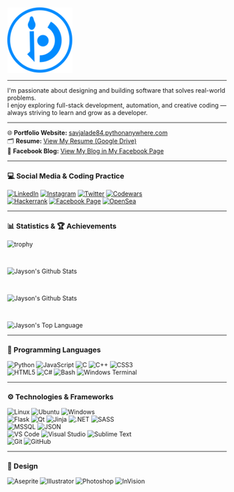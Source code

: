 
</br>
<!-- 🌸 HEADER / LOGO -->
<p >
  <a href="https://savjalade84.pythonanywhere.com/">
    <img src="https://github.com/savjaylade84/savjaylade84/raw/main/images/jisun.svg" width="150" height="150" alt="Jisun Logo">
  </a>
</p>

---

I'm passionate about designing and building software that solves real-world problems.  
I enjoy exploring full-stack development, automation, and creative coding — always striving to learn and grow as a developer.

---

<!-- 🌸 LINKS -->
🌐 **Portfolio Website:** [savjalade84.pythonanywhere.com](https://savjalade84.pythonanywhere.com/)
</br>
🗂️ **Resume:** [View My Resume (Google Drive)](https://drive.google.com/file/d/1h6D_C8-KVDu13i73hI5CINqgVSidcVbp/view?usp=sharing)
</br>
📑 **Facebook Blog:** [View My Blog in My Facebook Page](https://www.facebook.com/profile.php?id=100067187880921)

---

### 💻 Social Media & Coding Practice

[![LinkedIn](https://img.shields.io/badge/LinkedIn-0077B5?style=for-the-badge&logo=linkedin&logoColor=white)](https://www.linkedin.com/in/john-jayson-de-leon-73532818b/)
[![Instagram](https://img.shields.io/badge/Instagram-%23E4405F.svg?style=for-the-badge&logo=Instagram&logoColor=white)](https://www.instagram.com/savjaylade84/)
[![Twitter](https://img.shields.io/twitter/follow/Johnjaysonbdel1?style=for-the-badge&logo=X&logoColor=white&color=%231DA1F2)](https://www.twitter.com/Johnjaysonbdel1)
[![Codewars](https://img.shields.io/badge/Codewars-B1361E?style=for-the-badge&logo=Codewars&logoColor=white)](https://www.codewars.com/users/savjaylade84)
</br>
[![Hackerrank](https://img.shields.io/badge/Hackerrank-2EC866?style=for-the-badge&logo=HackerRank&logoColor=white)](https://hackerrank.com/savjaylade84)
[![Facebook Page](https://img.shields.io/badge/Facebook_Page-%231877F2.svg?style=for-the-badge&logo=Facebook&logoColor=white)](https://facebook.com/Jisun-102294825339373)
[![OpenSea](https://img.shields.io/badge/OpenSea-%232081E2.svg?style=for-the-badge&logo=opensea&logoColor=white)](https://opensea.io/savjaylade/)

---

<!-- 🌸 GITHUB STATS -->
### 📊 Statistics & 🏆 Achievements

  ![trophy](https://github-trophies.vercel.app/?username=savjaylade84&theme=onedark&column=3&margin-h=20&rank=SECRET,SSS,SS,S,AAA,AA,A,B,C&margin-w=20&no-bg=true)

  </br>

  ![Jayson's Github Stats](https://streak-stats.demolab.com/?user=savjaylade84&theme=dark&background=3B2146&ring=0891b2&fire=0891b2&&exclude_days=Sun&currStreakNum=ffffff&currStreakLabel=ffffff&sideNums=ffffff&sideLabels=ffffff&dates=ffffff&card_width=500)
  
  </br>
  
  ![Jayson's Github Stats](https://github-readme-stats.vercel.app/api?username=savjaylade84&theme=dark&bg_color=3B2146&title_color=ffffff&text_color=ffffff&show_icons=true&card_width=500)
  
  </br>
  
  ![Jayson's Top Language](https://github-readme-stats.vercel.app/api/top-langs/?username=savjaylade84&layout=compact&theme=dark&bg_color=3B2146&title_color=ffffff&text_color=ffffff&card_width=500)

---

<!-- 🌸 PROGRAMMING LANGUAGES -->
### 🧠 Programming Languages

![Python](https://img.shields.io/badge/python-3670A0?style=for-the-badge&logo=python&logoColor=ffdd54)
![JavaScript](https://img.shields.io/badge/javascript-%23323330.svg?style=for-the-badge&logo=javascript&logoColor=%23F7DF1E)
![C](https://img.shields.io/badge/c-%2300599C.svg?style=for-the-badge&logo=c&logoColor=white)
![C++](https://img.shields.io/badge/c++-%2300599C.svg?style=for-the-badge&logo=c%2B%2B&logoColor=white)
![CSS3](https://img.shields.io/badge/css3-%231572B6.svg?style=for-the-badge&logo=css3&logoColor=white)
</br>
![HTML5](https://img.shields.io/badge/html5-%23E34F26.svg?style=for-the-badge&logo=html5&logoColor=white)
![C#](https://img.shields.io/badge/c%23-%23239120.svg?style=for-the-badge&logo=c-sharp&logoColor=white)
![Bash](https://img.shields.io/badge/Bash-%23121011.svg?style=for-the-badge&logo=gnu-bash&logoColor=white)
![Windows Terminal](https://img.shields.io/badge/Windows%20Terminal-%234D4D4D.svg?style=for-the-badge&logo=windows-terminal&logoColor=white)

---

<!-- 🌸 TECHNOLOGIES & FRAMEWORKS -->
### ⚙️ Technologies & Frameworks

![Linux](https://img.shields.io/badge/Linux-FCC624?style=for-the-badge&logo=linux&logoColor=black)
![Ubuntu](https://img.shields.io/badge/Ubuntu-E95420?style=for-the-badge&logo=ubuntu&logoColor=white)
![Windows](https://img.shields.io/badge/Windows-0078D6?style=for-the-badge&logo=windows&logoColor=white)
</br>
![Flask](https://img.shields.io/badge/flask-%23000.svg?style=for-the-badge&logo=flask&logoColor=white)
![Qt](https://img.shields.io/badge/Qt-%23217346.svg?style=for-the-badge&logo=Qt&logoColor=white)
![Jinja](https://img.shields.io/badge/jinja-white.svg?style=for-the-badge&logo=jinja&logoColor=black)
![.NET](https://img.shields.io/badge/.NET-5C2D91?style=for-the-badge&logo=.net&logoColor=white)
![SASS](https://img.shields.io/badge/SASS-hotpink.svg?style=for-the-badge&logo=SASS&logoColor=white)
</br>
![MSSQL](https://img.shields.io/badge/Microsoft%20SQL%20Server-CC2927?style=for-the-badge&logo=microsoft%20sql%20server&logoColor=white)
![JSON](https://img.shields.io/badge/JSON-%23000000.svg?style=for-the-badge&logo=json&logoColor=white)
</br>
![VS Code](https://img.shields.io/badge/Visual%20Studio%20Code-0078d7.svg?style=for-the-badge&logo=visual-studio-code&logoColor=white)
![Visual Studio](https://img.shields.io/badge/Visual%20Studio-5C2D91.svg?style=for-the-badge&logo=visual-studio&logoColor=white)
![Sublime Text](https://img.shields.io/badge/sublime_text-%23575757.svg?style=for-the-badge&logo=sublime-text&logoColor=important)
</br>
![Git](https://img.shields.io/badge/git-%23F05033.svg?style=for-the-badge&logo=git&logoColor=white)
![GitHub](https://img.shields.io/badge/github-%23121011.svg?style=for-the-badge&logo=github&logoColor=white)

---

<!-- 🌸 DESIGN -->
### 🎨 Design

![Aseprite](https://img.shields.io/badge/Aseprite-FFFFFF?style=for-the-badge&logo=Aseprite&logoColor=#7D929E)
![Illustrator](https://img.shields.io/badge/adobe%20illustrator-%23FF9A00.svg?style=for-the-badge&logo=adobe%20illustrator&logoColor=white)
![Photoshop](https://img.shields.io/badge/adobe%20photoshop-%2331A8FF.svg?style=for-the-badge&logo=adobe%20photoshop&logoColor=white)
![InVision](https://img.shields.io/badge/invision-FF3366?style=for-the-badge&logo=invision&logoColor=white)

















